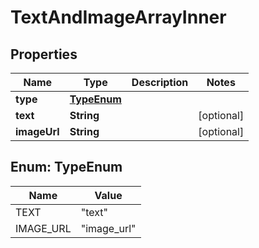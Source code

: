 

# TextAndImageArrayInner


## Properties

| Name | Type | Description | Notes |
|------------ | ------------- | ------------- | -------------|
|**type** | [**TypeEnum**](#TypeEnum) |  |  |
|**text** | **String** |  |  [optional] |
|**imageUrl** | **String** |  |  [optional] |



## Enum: TypeEnum

| Name | Value |
|---- | -----|
| TEXT | &quot;text&quot; |
| IMAGE_URL | &quot;image_url&quot; |



